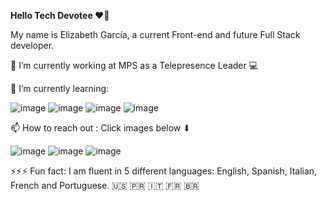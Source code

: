 
<!---
elizgarc/elizgarc is a special ✨ repository because its `README.md` (this file) appears on your GitHub profile.
You can click the Preview link to take a look at your changes.
--->

<b> Hello Tech Devotee  ❤️‍🔥 </b>

My name is Elizabeth García, a current Front-end and future Full Stack developer. 

🔭 I’m currently working at MPS as a Telepresence Leader 💻 

🌱 I’m currently learning: 

![image](https://user-images.githubusercontent.com/98338136/162670514-32f704f6-9665-45ad-9d49-debe8be38311.png) ![image](https://user-images.githubusercontent.com/98338136/162670523-d25152d1-1459-4ed5-b159-a1a56fa7296f.png) ![image](https://user-images.githubusercontent.com/98338136/162670543-c19d6595-e1c7-4c87-91f7-8edda6e06f05.png)  ![image](https://user-images.githubusercontent.com/98338136/162670732-778f9d1c-a2c1-4552-a7bd-db40dc17f96f.png) 


📫 How to reach out : Click images below  ⬇︎

![image](https://user-images.githubusercontent.com/98338136/162670174-a2f6a41f-1b68-4d45-9bb4-1b3a87ec60e4.png) ![image](https://user-images.githubusercontent.com/98338136/162670234-deec61ef-eab0-4af0-9de5-621e332bc35b.png) ![image](https://user-images.githubusercontent.com/98338136/162670253-19bf6d57-d5c0-4e82-8280-c1a06aea16fa.png)


⚡⚡⚡ Fun fact: I am fluent in 5 different languages: English, Spanish, Italian, French and Portuguese. 🇺🇸 🇵🇷 🇮🇹 🇫🇷 🇧🇷




 
 
 


